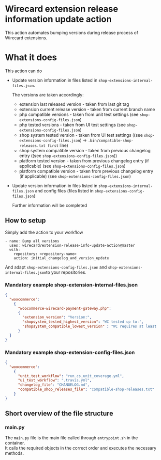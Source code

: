 # Wirecard extension release information update action

This action automates bumping versions during release process of Wirecard extensions.
# What it does
This action can do
- Update version information in files listed in ````shop-extensions-internal-files.json````. 
    
    The versions are taken accordingly:
     - extension last released version  - taken from last git tag
     - extension current release version - taken from current branch name
     - php compatible versions - taken from unit test settings (see ````shop-extensions-config-files.json````)
     - php tested versions - taken from UI test settings (see ````shop-extensions-config-files.json````)
     - shop system tested version - taken from UI test settings ((see ````shop-extensions-config-files.json````) -> ````.bin/compatible-shop-releases.txt first```` line)
     - shop system compatible version - taken from previous changelog entry ((see ````shop-extensions-config-files.json````))
     - platform tested version - taken from previous changelog entry (if applicable) (see ````shop-extensions-config-files.json````)
     - platform compatible version - taken from previous changelog entry (if applicable) (see ````shop-extensions-config-files.json````)

- Update version information in files listed in ````shop-extensions-internal-files.json```` and config files (files listed in ````shop-extensions-config-files.json````)
 
    Further information will be completed

## How to setup

Simply add the action to your workflow
````
- name: Bump all versions
  uses: wirecard/extension-release-info-update-action@master
  with:
    repository: <repository-name>
    action: initial_changelog_and_version_update

````
And adapt ````shop-extensions-config-files.json````  and ````shop-extensions-internal-files.json````to your repositories.  

### Mandatory example shop-extension-internal-files.json
````json
{
  "woocommerce":
    {
      "woocommerce-wirecard-payment-gateway.php":
      {
        "extension_version": "Version:",
        "shopsystem_tested_highest_version": "WC tested up to:",
        "shopsystem_compatible_lowest_version" : "WC requires at least:"
      }
  }
}
````
### Mandatory example shop-extension-config-files.json
````json
{
  "woocommerce":
    {
      "unit_test_workflow": "run_cs_unit_coverage.yml",
      "ui_test_workflow": ".travis.yml",
      "changelog_file": "CHANGELOG.md",
      "compatible_shop_releases_file": "compatible-shop-releases.txt"
    }
}
````

## Short overview of the file structure

### main.py

The ```main.py``` file is the main file called through ```entrypoint.sh``` in the container.  
It calls the required objects in the correct order and executes the necessary methods.